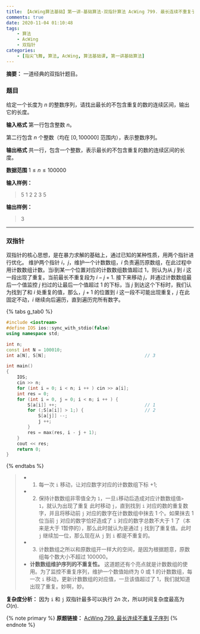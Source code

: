 ```yaml
---
title: 【AcWing算法基础】第一讲-基础算法-双指针算法 AcWing 799. 最长连续不重复子序列
comments: true
date: 2020-11-04 01:10:48
tags:
    - 算法
    - AcWing
    - 双指针
categories:
    - [指尖飞舞, 算法, AcWing, 算法基础课, 第一讲基础算法]
---
```

__摘要：__
一道经典的双指针题目。
<!--more-->

### 题目
给定一个长度为 $n$ 的整数序列，请找出最长的不包含重复的数的连续区间，输出它的长度。

__输入格式__
第一行包含整数 $n$。

第二行包含 $n$ 个整数（均在 $[0, 100000]$ 范围内），表示整数序列。

__输出格式__
共一行，包含一个整数，表示最长的不包含重复的数的连续区间的长度。

__数据范围__
$1≤n≤100000$

__输入样例：__
> 5
> 1 2 2 3 5

__输出样例：__
> 3

___

### 双指针
双指针的核心思想，是在暴力求解的基础上，通过已知的某种性质，用两个指针进行优化。
维护两个指针 $i$，$j$，维护一个计数数组，$i$ 负责遍历原数组，在此过程中用计数数组计数。当i到某一个位置对应的计数数组数值超过 $1$，则认为从 $j$ 到 $i$ 这一段出现了重复。当前最长不重复段为 $i - j + 1$. 接下来移动 $j$，并通过计数数组最后一个值监控 $j$ 扫过的让最后一个值超过 $1$ 的下标，当 $j$ 到达这个下标时，我们认为找到了和 $i$ 处重复的值，那么，$j + 1$ 的位置到 $i$ 这一段不可能出现重复，$j$ 在此固定不动，$i$ 继续向后遍历，直到遍历完所有数字。

{% tabs g_tab0 %}
<!-- tab C++ -->
```C++
#include <iostream>
#define IOS ios::sync_with_stdio(false)
using namespace std;

int n;
const int N = 100010;
int a[N], S[N];                                     // 3

int main()
{
    IOS;
    cin >> n;
    for (int i = 0; i < n; i ++ ) cin >> a[i];
    int res = 0;
    for (int i = 0, j = 0; i < n; i ++ ) {
        S[a[i]] ++;                                 // 1
        for (;S[a[i]] > 1;) {                       // 2
            S[a[j]] --;
            j ++;
        }
        res = max(res, i - j + 1);
    }
    cout << res;
    return 0;
}
```
<!-- endtab -->
{% endtabs %}

> + 1. 每一次 `i` 移动，让对应数字对应的计数数组下标 $+1$;
> + 2. 保持计数数组非零值全为 `1`，一旦`i`移动后造成对应计数数组值`> 1`，就认为出现了重复
       此时移动 `j`，直到找到 `i` 对应的数的重复数字，并且将移动前 `j` 对应的数字在计数数组中抹去 $1$ 个。如果抹去 $1$ 位当前 `j` 对应的数字恰好造成了 `i` 对应的数字总数不大于 $1$ 了（本来是大于 $1$暂停的），那么此时就认为是通过 `j` 找到了重复值。此时 `j` 继续加一位，那么现在从 `j` 到 `i` 都是不重复的。
> + 3. 计数数组之所以和原数组开一样大的空间，是因为根据题意，原数组每个数大小不超过 $100000$。
> + __计数数组维护序列的不重复性。__ 这道题还有个亮点就是计数数组的使用。为了监控不重复序列，维护一个数值始终为 $0$ 或 $1$ 的计数数组，每一次 `i` 移动，更新计数数组的对应值，一旦该值超过了 $1$，我们就知道出现了重复。妙啊，妙。

__复杂度分析：__
因为 `i` 和 `j` 双指针最多可以执行 $2n$ 次，所以时间复杂度最高为 $O(n)$.

{% note primary %}
__原题链接：__ [AcWing 799. 最长连续不重复子序列](https://www.acwing.com/problem/content/801/)
{% endnote %}
